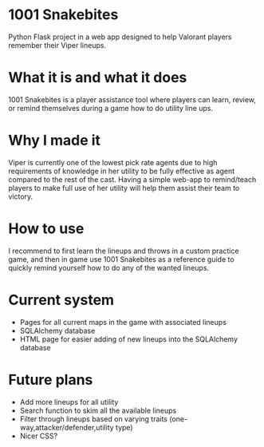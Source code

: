 # 1001 Snakebites
Python Flask project in a web app designed to help Valorant players remember their Viper lineups.
# What it is and what it does
1001 Snakebites is a player assistance tool where players can learn, review, or remind themselves during a game how to do utility line ups. 
# Why I made it
Viper is currently one of the lowest pick rate agents due to high requirements of knowledge in her utility to be fully effective as agent compared to the rest of the cast. Having a simple web-app to remind/teach players to make full use of her utility will help them assist their team to victory.
# How to use
I recommend to first learn the lineups and throws in a custom practice game, and then in game use 1001 Snakebites as a reference guide to quickly remind yourself how to do any of the wanted lineups.
# Current system
- Pages for all current maps in the game with associated lineups
- SQLAlchemy database
- HTML page for easier adding of new lineups into the SQLAlchemy database
# Future plans
- Add more lineups for all utility
- Search function to skim all the available lineups
- Filter through lineups based on varying traits (one-way,attacker/defender,utility type)
- Nicer CSS?
